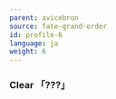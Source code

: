 ```yaml
---
parent: avicebron
source: fate-grand-order
id: profile-6
language: ja
weight: 6
---
```


### Clear 「???」
